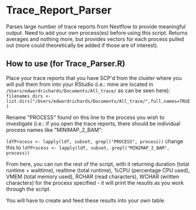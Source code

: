 # Trace_Report_Parser
Parses large number of trace reports from Nextflow to provide meaningful output.
Need to add your own process(es) before using this script.
Returns averages and nothing more, but provides vectors for each process pulled out (more could theoretically be added if those are of interest).

## How to use (for Trace_Parser.R) 
Place your trace reports that you have SCP'd from the cluster where you will pull them from into your RStudio (i.e.: mine are located in `/Users/edwardrichards/Documents/All_trace/` as can be seen here):
`filenames_dirs <- list.dirs("/Users/edwardrichards/Documents/All_trace/",full.names=TRUE)`

Rename "PROCESS" found on this line to the process you wish to investigate (i.e.: if you open the trace reports, there should be individual process names like "MINIMAP_2_BAM":

`ldfProcess <- lapply(ldf, subset, grepl("PROCESS", process))` change this to 
`ldfProcess <- lapply(ldf, subset, grepl("MINIMAP_2_BAM", process))`

From here, you can run the rest of the script, with it returning duration (total runtime + waittime), realtime (total runtime), %CPU (percentage CPU used), VMEM (total memory used), RCHAR (read characters), WCHAR (written characters) for the process specified - it will print the results as you work through the script. 

You will have to create and feed these results into your own table.

